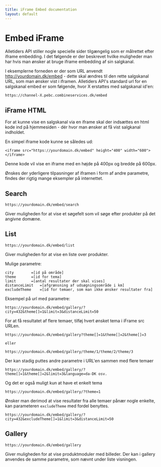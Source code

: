 ```yaml
---
title: iFrame Embed documentation
layout: default
---
```


# Embed iFrame

Alletiders API stiller nogle specielle sider tilgængelig som er målrettet efter iframe embedding. 
I det følgende er der beskrevet hvilke muligheder man har hvis man ønsker at bruge iframe embedding af sin salgkanal. 

I eksemplerne forneden er der som URL anvendt http://yourdomain.dk/embed - dette skal ændres til den rette salgskanal URL, som man ønsker vist i iframen. 
Alletiders API's standard url for en salgskanal embed er som følgende, hvor X erstattes med salgskanal id'en:
    
    https://channel-X.pebc.combineservices.dk/embed  

## iFrame HTML
For at kunne vise en salgskanal via en iframe skal der indsættes en html kode ind på hjemmesiden - dér hvor man ønsker at få vist salgkanal indholdet. 

En simpel iframe kode kunne se således ud:

    <iframe src="https://yourdomain.dk/embed" height="400" width="600"></iframe>
    
Denne kode vil vise en iframe med en højde på 400px og bredde på 600px. 

Ønskes der yderligere tilpasninger af iframen i form af andre parametre, findes der rigtig mange eksempler på internettet.

## Search

	https://yourdomain.dk/embed/search

Giver muligheden for at vise et søgefelt som vil søge efter produkter på det angivne domæne.

## List

	https://yourdomain.dk/embed/list
	
Giver muligheden for at vise en liste over produkter.

Mulige parametre:

	city		=[id på område]
	theme		=[id for tema]
	limit		=[antal resultater der skal vises]
	distanceLimit	=[afgrænsning af udsøgningsområde i km]
	excludeTheme    =[id for temaer, som man ikke ønsker resultater fra]
	
Eksempel på url med parametre:

	https://yourdomain.dk/embed/gallery/?city=432&theme[]=1&limit=3&distanceLimit=50

For at få resultatet af flere temaer, tilføj hvert ønsket tema i iFrame src URLen.

	https://yourdomain.dk/embed/gallery?theme[]=1&theme[]=2&theme[]=3

	eller

	https://yourdomain.dk/embed/gallery/theme/1/theme/2/theme/3

Der kan stadig puttes andre parametre i URL'en sammen med flere temaer

	https://yourdomain.dk/embed/gallery/?theme[]=1&theme[]=2&limit=3&language=da-DK osv.

Og det er også muligt kun at have et enkelt tema

	https://yourdomain.dk/embed/gallery/?theme=1
	
Ønsker man derimod at vise resultater fra alle temaer pånær nogle enkelte, kan parameteren `excludeTheme` med fordel benyttes.
    
    https://yourdomain.dk/embed/gallery/?city=432&excludeTheme[]=1&limit=3&distanceLimit=50

## Gallery

	https://yourdomain.dk/embed/gallery

Giver muligheden for at vise produktmoduler med billeder. Der kan i gallery anvendes de samme parametre, som nævnt under liste visningen.